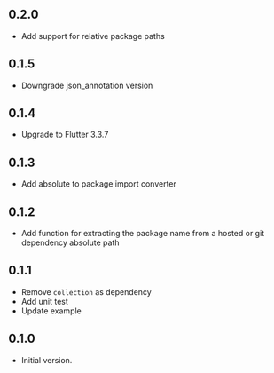 ## 0.2.0

- Add support for relative package paths

## 0.1.5

- Downgrade json_annotation version

## 0.1.4

- Upgrade to Flutter 3.3.7

## 0.1.3

- Add absolute to package import converter

## 0.1.2

- Add function for extracting the package name from a hosted or git dependency absolute path

## 0.1.1

- Remove `collection` as dependency
- Add unit test
- Update example

## 0.1.0

- Initial version.
